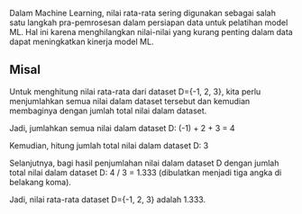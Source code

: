 Dalam Machine Learning, nilai rata-rata sering digunakan sebagai salah satu langkah pra-pemrosesan dalam persiapan data untuk pelatihan model ML. Hal ini karena menghilangkan nilai-nilai yang kurang penting dalam data dapat meningkatkan kinerja model ML.

## Misal
Untuk menghitung nilai rata-rata dari dataset D={-1, 2, 3}, kita perlu menjumlahkan semua nilai dalam dataset tersebut dan kemudian membaginya dengan jumlah total nilai dalam dataset.

Jadi, jumlahkan semua nilai dalam dataset D: (-1) + 2 + 3 = 4

Kemudian, hitung jumlah total nilai dalam dataset D: 3

Selanjutnya, bagi hasil penjumlahan nilai dalam dataset D dengan jumlah total nilai dalam dataset D: 4 / 3 = 1.333 (dibulatkan menjadi tiga angka di belakang koma).

Jadi, nilai rata-rata dataset D={-1, 2, 3} adalah 1.333.

